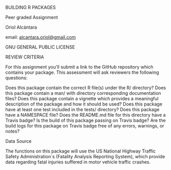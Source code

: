 BUILDING R PACKAGES

Peer graded Assignment

Oriol Alcántara

email: alcantara.oriol@gmail.com

GNU GENERAL PUBLIC LICENSE

REVIEW CRITERIA

For this assignment you'll submit a link to the GitHub repository which contains your package. This assessment will ask reviewers the following questions:

Does this package contain the correct R file(s) under the R/ directory?
Does this package contain a man/ with directory corresponding documentation files?
Does this package contain a vignette which provides a meaningful description of the package and how it should be used?
Does this package have at least one test included in the tests/ directory?
Does this package have a NAMESPACE file?
Does the README.md file for this directory have a Travis badge?
Is the build of this package passing on Travis badge?
Are the build logs for this package on Travis badge free of any errors, warnings, or notes?

Data Source

The functions on this package will use the US National Highway Traffic Safety Administration´s (Fatality Analysis Reporting System), which provide data regarding
fatal injuries suffered in motor vehicle traffic crashes.
